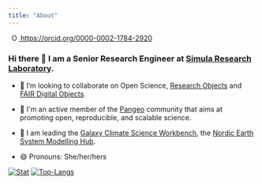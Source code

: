 ```yaml
---
title: "About"
---
```



<a
  id="cy-effective-orcid-url"
  class="underline"
  href="https://orcid.org/0000-0002-1784-2920"
  target="orcid.widget"
  rel="me noopener noreferrer"
  style="vertical-align: top">
  <img src="https://orcid.org/sites/default/files/images/orcid_16x16.png"
       style="width: 1em; margin-inline-start: 0.5em"
       alt="ORCID iD icon"
  />
  https://orcid.org/0000-0002-1784-2920
</a>

### Hi there 👋 I am a Senior Research Engineer at [Simula Research Laboratory](https://www.simula.no). 

- 👯 I’m looking to collaborate on Open Science, [Research Objects](https://www.researchobject.org) and [FAIR Digital Objects](https://fairdo.org).

- 🔭 I'm an active member of the [Pangeo](https://pangeo.io) community that aims at promoting open, reproducible, and scalable science.

- 💬 I am leading the [Galaxy Climate Science Workbench](https://climate.usegalaxy.eu/), the [Nordic Earth System Modelling Hub](https://github.com/NordicESMhub/).

- 😄 Pronouns: She/her/hers


[![Stat](https://github-readme-stats.vercel.app/api?username=annefou&count_private=true&show_icons=true&line_height=20&theme=default)](https://github.com/annefou)
[![Top-Langs](https://github-readme-stats.vercel.app/api/top-langs/?username=annefou&layout=compact&hide=HTML,PostScript&theme=default_repocard)](https://github.com/annefou)
